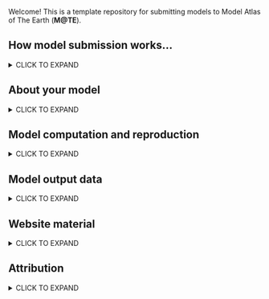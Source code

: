 Welcome! This is a template repository for submitting models to Model Atlas of The Earth (**M@TE**). 

How model submission works...
-----

<details><summary>CLICK TO EXPAND</summary>
<p>


* create a new repository, by clicking on the __Use this template__ button above
* name your repository using this convention:
   * `creatorname_year_keyword` (e.g. `corcho_2022_collision`)
* populate this markdown document (`Readme.md`) with as much information as you can
* information is recorded in 3 recurring structures:
    * **Metadata Fields** (markdown tables)
    * **Metadata Tags** (markdown checkboxes)
    * **File Description** (markdown tables)
* you need to physically edit the markdown (plain text). You can do this directly through github, or on your device with a plain text editor.
    * Many of the fields have place holder / example text to help guide you. Delete this text and replace with your own.   
* add any files to the `model_files` and `web_file` subfolders.
* once you have completed these steps, you can submit your model back to M@TE <https://github.com/ModelAtlasofTheEarth>

> **Note**
> The Wiki provides more detailed information on submission. Create a Github Issue if you have problems or questions. 

  
</p>
</details>

About your model
-----

<details><summary>CLICK TO EXPAND</summary>
<p>

**Metadata fields**

Field | Value | Notes
--- | --- | ---
**Title** | E.g., _my new expanding earth model_ | E.g. additional notes, including problems/questions arising
**Abstract** | _An abstract for your model (preferrably plain language)_ | 
**Keywords** | _keyword 1_ (add rows as needed) | 
**Field of research (FOR) code** | E.g., 3706 ( see <https://vocabs.ardc.edu.au/viewById/316>)  (add rows as needed) |


**Metadata  Tags**

> **Note**
> Place an X in in the boxes to select!

- [ ] published study
- [ ] commmunity benchmark
- [ ] attempted reproduction of a previous model (including with different codes, etc)
- [ ] missing data model (input files available, requires re-running by community)


</p>
</details>


Model computation and reproduction
-----

<details><summary>CLICK TO EXPAND</summary>
<p>

**Metadata fields**


The following fields provide information and references for sources and processes that were used to create the dataset and an audit trail for modifications to the original data.  Provide web references, DOIs, Github links, etc. on any of the components that went into the generation of the dataset. Please provide versioning wherever possible or relevant. Examples may include: software packages, programs of work, input datasets.


Field | Value | Notes
--- | --- | ---
**software framework** | | 
**software version** | E.g. Models run with UWGeodynamics version 2.15, compatible with versions 2.12-2.15  |
**source code link** |  | 
**input datasets** |  | 
**computer details** | E.g., cluster name, Operating System, MPI version, number of cores  | 
**additional notes** | E.g., This product was generated by XX method as described by XX et al. (yyyy) <paper doi>. Further details and code for the method are available in the Github/code repository XX....This product is derived from dataset XX (dataset doi or link to details). The method is detailed in .... and uses inputs X (link), Y (link), Z (link) to produce this published product. |



**Metadata  Tags**

- [ ] this submission includes input files
- [ ] this submission includes a software container (i.e. docker image or dockerfile)
- [ ] this submission includes postprocessing files
- [ ] postprocessing files are linked to data on the NCI's GeoNetwork (through thredds/OPeNDAP API)


> **Note**
> Please add any additional files (related to model execution, reproduction and postprocessing) to the `model_files` folder. Describe these files in the **File Description** table below.

**File Description**

Filename/pattern| Description | Notes
--- | --- | ---
E.g., `model_files/input.py` (add rows as needed) |  E.g., description of `model_files/input.py`  | 
E.g., `model_files/Dockerfile` (add rows as needed) | E.g., description of `model_files/Dockerfile`  | E.g., link to existing image on Dockerhub
E.g., `log.txt` | E.g., Logfile from original model execution on NCI Gadi  | 




</p>
</details>




Model output data
-----

<details><summary>CLICK TO EXPAND</summary>
<p>


**Metadata  Tags**

- [ ] this submission  includes model output data

> **Note**
> If the above box is ticked, the M@TE team will contact you with details for uploading data. Please fill out the **Metadata fields** Tables below.  Please describe output data files using the **File Description** Table. 
  
**Metadata fields**

Field | Value | Notes
--- | --- | ---
**Temporal extents (if applicable)** | e.g., Begin time (YYYY/MM/DD, or 50 Myr)  End time (YYYY/MM/DD, or 20 Myr) | ---
**Spatial extents (if applicable)** | e.g.,  west bounding longitude (degrees), east bounding longitude (degrees), ...| ---
**Local NCI file path** | Completed once data are available on NCI Geonetwork Catalog | 
**DOI (NCI Internal Field)** | Completed once data are available on NCI Geonetwork Catalog | 
**additional notes** | E.g., output data ar saved at time/step increments of (100 Kyr) | 


> **Note**
> Model output data is _Not_ submitted through Github. However the **File Description** Table provides a place to describe those files. Include anything that might be useful for the community (or your future self): datum or reference values, units, nature of the data (scalar/vector/tensor), order of components. 

**File Description**

Filename/File pattern| Description | Notes
--- | --- | ---
E.g. `velocity_**.h5`, | E.g. velocity field on mesh nodes, units cm/y, first component is horizontal, second component is vertical (positive up)  | 
`topography.csv`  | E.g. topography relative to initial (undeformed) upper boundary of model, units m  | 


</p>
</details>


Website material
-----

<details><summary>CLICK TO EXPAND</summary>
<p>


> **Note**
> To feature your model on our website (<https://mate.science>), we will require some images/animations and captions. Please add to the `web_files` folder, and describe these files using the following **File Description**. The `Purpose` field will be used to direct the content. You do not need to supply all of these, and you may supply multiple files with same purpose, in which case we can scroll images. 

**File Description**

File | Purpose | Caption
--- | --- | ---
`image1.png` | landing page image | Caption for `image1.png`, Lorem ipsum dolor sit ame
`filex.png` | visual abstract |  Caption for `filex.jpg`
`figx.jpeg` | model setup | Caption of `figx.jpeg``
`model_animation.avi` | animation | Caption for of `model_animation.avi`


> **Note**
> Acceptible formats: JPEG, PNG, PDF, AVI, GIF, MP4. Total size of files will be limited by Github repository constraints




</p>
</details>



Attribution
-----
<details><summary>CLICK TO EXPAND</summary>
<p>


Field | Value | Notes
--- | --- | ---
**Associated publication DOI** | DOI | 
**Funder(s)** |  Please add rows as required if more than 1 funder. | 
**Author(s)** | Either use "refer to publication", or Author 1 (Last name, first name, organisation name, email address, ORCID ID)| 
**Licence** |  E.g., <a rel="license" href="http://creativecommons.org/licenses/by/4.0/"><img alt="Creative Commons License" style="border-width:0" src="https://i.creativecommons.org/l/by/4.0/88x31.png" /></a><br />This work is licensed under a <a rel="license" href="http://creativecommons.org/licenses/by/4.0/">Creative Commons Attribution 4.0 International License</a>. | 

> **Note on Publications**
> Please also add .bib entries for any associated publication to the `CITATIONS.bib` file
> See Wiki for further information on .bib files 

> **Note on Licence**
> we encourage model creators to issue a single licence that will cover all material sumbitted to M@TE.
> we recommend a Creative Commons license
> you can use the following website to choose from a range of options <Chttps://creativecommons.org/choose/> 




</p>
</details>






